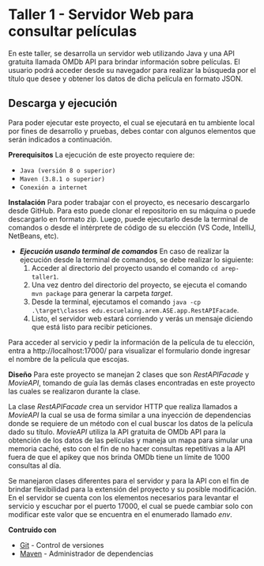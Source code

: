 # **Taller 1 - Servidor Web para consultar películas**

En este taller, se desarrolla un servidor web utilizando Java y una API gratuita llamada OMDb API para brindar información sobre películas.
El usuario podrá acceder desde su navegador para realizar la búsqueda por el título que desee y obtener los datos de dicha película en formato JSON.

## **Descarga y ejecución**

Para poder ejecutar este proyecto, el cual se ejecutará en tu ambiente local por fines de desarrollo y pruebas, debes contar con algunos elementos que serán indicados a continuación.

**Prerequisitos**
La ejecución de este proyecto requiere de:
- `Java (versión 8 o superior)`
- `Maven (3.8.1 o superior)`
- `Conexión a internet`

**Instalación**
Para poder trabajar con el proyecto, es necesario descargarlo desde GitHub. Para esto puede clonar el repositorio en su máquina o puede descargarlo en formato zip. Luego, puede ejecutarlo desde la terminal de comandos o desde el intérprete de código de su elección (VS Code, IntelliJ, NetBeans, etc).

- **_Ejecución usando terminal de comandos_**
 En caso de realizar la ejecución desde la terminal de comandos, se debe realizar lo siguiente:
  1. Acceder al directorio del proyecto usando el comando `cd arep-taller1`.
  2. Una vez dentro del directorio del proyecto, se ejecuta el comando `mvn package` para generar la carpeta _target_.
  3. Desde la terminal, ejecutamos el comando `java -cp .\target\classes edu.escuelaing.arem.ASE.app.RestAPIFacade`.
  4. Listo, el servidor web estará corriendo y verás un mensaje diciendo que está listo para recibir peticiones.

Para acceder al servicio y pedir la información de la película de tu elección, entra a http://localhost:17000/ para visualizar el formulario donde ingresar el nombre de la película que escojas.

**Diseño**
Para este proyecto se manejan 2 clases que son _RestAPIFacade_ y _MovieAPI_, tomando de guía las demás clases encontradas en este proyecto las cuales se realizaron durante la clase.

La clase _RestAPIFacade_ crea un servidor HTTP que realiza llamados a _MovieAPI_ la cual se usa de forma similar a una inyección de dependencias donde se requiere de un método con el cual buscar los datos de la película dado su título. _MovieAPI_ utiliza la API gratuita de OMDb API para la obtención de los datos de las películas y maneja un mapa para simular una memoria caché, esto con el fin de no hacer consultas repetitivas a la API fuera de que el apikey que nos brinda OMDb tiene un límite de 1000 consultas al día.

Se manejaron clases diferentes para el servidor y para la API con el fin de brindar flexibilidad para la extensión del proyecto y su posible modificación. En el servidor se cuenta con los elementos necesarios para levantar el servicio y escuchar por el puerto 17000, el cual se puede cambiar solo con modificar este valor que se encuentra en el enumerado llamado _env_.


**Contruido con**
  - [Git](https://git-scm.com) - Control de versiones
  - [Maven](https://maven.apache.org) - Administrador de dependencias